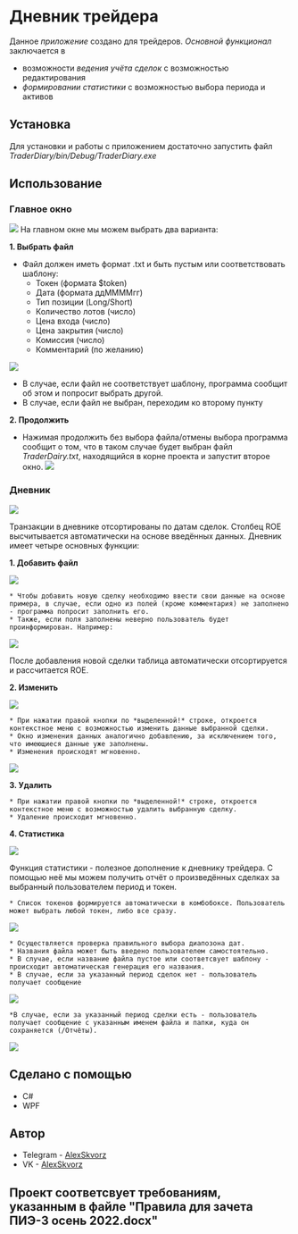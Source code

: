 # **Дневник трейдера**
Данное *приложение* создано для трейдеров. 
*Основной функционал* заключается в 
+ возможности *ведения учёта сделок* с возможностью редактирования
+ *формировании статистики* с возможностью выбора периода и активов
## **Установка**
Для установки и работы с приложением достаточно запустить файл *TraderDiary/bin/Debug/TraderDiary.exe*
## **Использование**
### **Главное окно**
![](https://github.com/AlexSkvorz/TraderDiary/blob/main/ScreensForREADME/First.png)
На главном окне мы можем выбрать два варианта:

**1. Выбрать файл**
- Файл должен иметь формат .txt и быть пустым или соответствовать шаблону:
    * Токен (формата $token)
    * Дата (формата ддММММгг)
    * Тип позиции (Long/Short)
    * Количество лотов (число)
    * Цена входа (число)
    * Цена закрытия (число)
    * Комиссия (число)
    * Комментарий (по желанию)

![](https://github.com/AlexSkvorz/TraderDiary/blob/main/ScreensForREADME/Second.png)
- В случае, если файл не соответствует шаблону, программа сообщит об этом и попросит выбрать другой. 
- В случае, если файл не выбран, переходим ко второму пункту

**2. Продолжить**
- Нажимая продолжить без выбора файла/отмены выбора программа сообщит о том, что в таком случае будет выбран файл *TraderDairy.txt*, находящийся в корне проекта и запустит второе окно.
![](https://github.com/AlexSkvorz/TraderDiary/blob/main/ScreensForREADME/Third.png)

### Дневник
![](https://github.com/AlexSkvorz/TraderDiary/blob/main/ScreensForREADME/Fourth.png)

Транзакции в дневнике отсортированы по датам сделок. Столбец ROE высчитывается автоматически на основе введённых данных.
Дневник имеет четыре основных функции:

**1. Добавить файл**

![](https://github.com/AlexSkvorz/TraderDiary/blob/main/ScreensForREADME/Fifth.png)

    * Чтобы добавить новую сделку необходимо ввести свои данные на основе примера, в случае, если одно из полей (кроме комментария) не заполнено - программа попросит заполнить его. 
    * Также, если поля заполнены неверно пользователь будет проинформирован. Например:

![](https://github.com/AlexSkvorz/TraderDiary/blob/main/ScreensForREADME/Sixth.png)

После добавления новой сделки таблица автоматически отсортируется и рассчитается ROE.

**2. Изменить**

![](https://github.com/AlexSkvorz/TraderDiary/blob/main/ScreensForREADME/Seventh.png)

    * При нажатии правой кнопки по *выделенной!* строке, откроется контекстное меню с возможностью изменить данные выбранной сделки. 
    * Окно изменения данных аналогично добавлению, за исключением того, что имеющиеся данные уже заполнены. 
    * Изменения происходят мгновенно.

![](https://github.com/AlexSkvorz/TraderDiary/blob/main/ScreensForREADME/Eighth.png)

**3. Удалить**

    * При нажатии правой кнопки по *выделенной!* строке, откроется контекстное меню с возможностью удалить выбранную сделку.
    * Удаление происходит мгновенно.

**4. Статистика**

![](https://github.com/AlexSkvorz/TraderDiary/blob/main/ScreensForREADME/Ninth.png)

Функция статистики - полезное дополнение к дневнику трейдера. С помощью неё мы можем получить отчёт о произведённых сделках за выбранный пользователем период и токен.

    * Список токенов формируется автоматически в комбобоксе. Пользователь может выбрать любой токен, либо все сразу.

![](https://github.com/AlexSkvorz/TraderDiary/blob/main/ScreensForREADME/Tenth.png)

    * Осуществляется проверка правильного выбора диапозона дат.
    * Названия файла может быть введено пользователем самостоятельно.
    * В случае, если название файла пустое или соответсвует шаблону - происходит автоматическая генерация его названия.
    * В случае, если за указанный период сделок нет - пользователь получает сообщение

![](https://github.com/AlexSkvorz/TraderDiary/blob/main/ScreensForREADME/Eleventh.png)

    *В случае, если за указанный период сделки есть - пользователь получает сообщение с указанным именем файла и папки, куда он сохраняется (/Отчёты).

![](https://github.com/AlexSkvorz/TraderDiary/blob/main/ScreensForREADME/Twelfth.png)

## **Сделано с помощью**
+ С#
+ WPF

## **Автор**
+ Telegram - [AlexSkvorz](https://t.me/AlexSkvorz)
+ VK - [AlexSkvorz](https://vk.com/alexskvorz)

## **Проект соответсвует требованиям, указанным в файле "Правила для зачета ПИЭ-3 осень 2022.docx"**